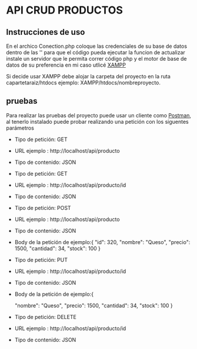 # API CRUD PRODUCTOS

## Instrucciones de uso
En el archico Conection.php coloque las credenciales de su base de datos dentro de las '' para que el código pueda ejecutar la funcion de actualizar
 instale un servidor que le permita correr código php y el motor de base de datos de su preferencia en mi caso utlicé [XAMPP](https://www.apachefriends.org/download.html)

 Si decide usar XAMPP debe alojar la carpeta del proyecto en la ruta capartetaraiz/htdocs ejemplo: XAMPP/htdocs/nombreproyecto.

## pruebas
Para realizar las pruebas del proyecto puede usar un cliente como [Postman](https://www.postman.com/downloads/), al tenerlo instalado puede probar realizando una petición con los siguentes parámetros


- Tipo de petición: GET 
- URL ejemplo : http://localhost/api/producto
- Tipo de contenido: JSON

- Tipo de petición: GET 
- URL ejemplo : http://localhost/api/producto/id
- Tipo de contenido: JSON


- Tipo de petición: POST 
- URL ejemplo : http://localhost/api/producto
- Tipo de contenido: JSON
- Body de la petición de ejemplo:{
    "id": 320,
    "nombre": "Queso",
    "precio": 1500,
    "cantidad": 34,
    "stock": 100
  }

- Tipo de petición: PUT 
- URL ejemplo : http://localhost/api/producto/id
- Tipo de contenido: JSON
- Body de la petición de ejemplo:{
    
    "nombre": "Queso",
    "precio": 1500,
    "cantidad": 34,
    "stock": 100
  }

- Tipo de petición: DELETE 
- URL ejemplo : http://localhost/api/producto/id
- Tipo de contenido: JSON
